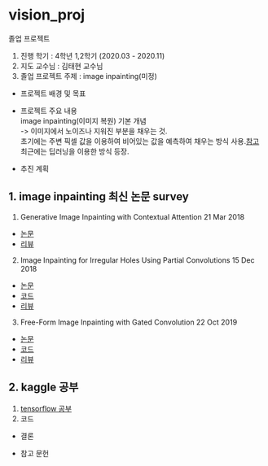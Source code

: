 # vision_proj
졸업 프로젝트

1. 진행 학기 : 4학년 1,2학기 (2020.03 - 2020.11)
2. 지도 교수님 : 김태현 교수님
3. 졸업 프로젝트 주제 : image inpainting(미정)  

- 프로젝트 배경 및 목표

- 프로젝트 주요 내용  
image inpainting(이미지 복원) 기본 개념  
-> 이미지에서 노이즈나 지워진 부분을 채우는 것.  
초기에는 주변 픽셀 값을 이용하여 비어있는 값을 예측하여 채우는 방식 사용.[참고](https://docs.opencv.org/master/df/d3d/tutorial_py_inpainting.html)  
최근에는 딥러닝을 이용한 방식 등장.  

- 추진 계획
## 1. image inpainting 최신 논문 survey  
1) Generative Image Inpainting with Contextual Attention 21 Mar 2018  
* [논문](https://arxiv.org/pdf/1801.07892.pdf)  
* [리뷰](https://github.com/kangsj123/vision_proj/blob/master/GenerativeImageInpaintingWithContextualAttention.md)

2) Image Inpainting for Irregular Holes Using Partial Convolutions 15 Dec 2018  
* [논문](https://arxiv.org/abs/1804.07723)  
* [코드](https://github.com/MathiasGruber/PConv-Keras/blob/master/libs/pconv_model.py)  
* [리뷰](https://github.com/kangsj123/vision_proj/blob/master/ForIrregularHolesUsingPartialConvolutions.md)  

3) Free-Form Image Inpainting with Gated Convolution 22 Oct 2019  
* [논문](https://arxiv.org/pdf/1806.03589.pdf)  
* [코드]()  
* [리뷰](https://github.com/kangsj123/vision_proj/blob/master/FreeFormImageInpaintingWithGatedConvolution.md)  

## 2. kaggle 공부  
1) [tensorflow 공부](https://github.com/kangsj123/vision_proj/blob/master/tensorflow-practice)  
2) 코드  


- 결론

- 참고 문헌

